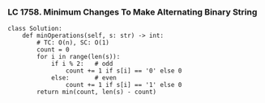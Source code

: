 ### LC 1758. Minimum Changes To Make Alternating Binary String
```
class Solution:
    def minOperations(self, s: str) -> int:
        # TC: O(n), SC: O(1)
        count = 0
        for i in range(len(s)):
            if i % 2:   # odd
                count += 1 if s[i] == '0' else 0
            else:       # even
                count += 1 if s[i] == '1' else 0
        return min(count, len(s) - count)
```